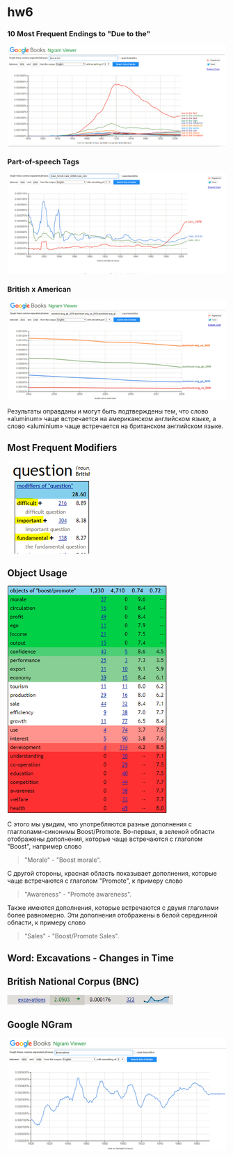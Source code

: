 # hw6

### 10 Most Frequent Endings to "Due to the"
![10 Most Frequent Endings to "Due to the"](Screen1.PNG)

### Part-of-speech Tags
![Part-of-Speech](Screen2.PNG)

### British x American
![British x American](Screen3.PNG)


Результаты оправданы и могут быть подтверждены тем, что слово «aluminum» чаще встречается на американском английском языке, а слово «aluminium» чаще встречается на британском английском языке.


## Most Frequent Modifiers
![Sketch](Sketch1.PNG)
 
## Object Usage
![Sketch](Sketch2.PNG)

С этого мы увидим, что употребляются разные дополнения с глаглолами-синонимы Boost/Promote. Во-первых, в зеленой области отображены дополнения, которые чаще встречаются с глаголом "Boost", например слово
> "Morale" - "Boost morale". 

С другой стороны, красная область показывает дополнения, которые чаще встречаются с глаголом "Promote", к примеру слово 
> "Awareness" - "Promote awareness". 

Также имеются дополнения, которые встречаются с двумя глаголами более равномерно. Эти дополнения отображены в белой серединной области, к примеру слово 
> "Sales" - "Boost/Promote Sales".

## Word: Excavations - Changes in Time

## British National Corpus (BNC)
![Sketch](Excavations1.PNG)

## Google NGram
![Sketch](Excavations2.PNG)

